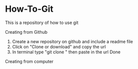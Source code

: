# How-To-Git

This is a repository of how to use git

Creating from Github

1. Create a new repository on github and include a readme file
2. Click on "Clone or download" and copy the url
3. In terminal type "git clone " then paste in the url
Done



Creating from computer
